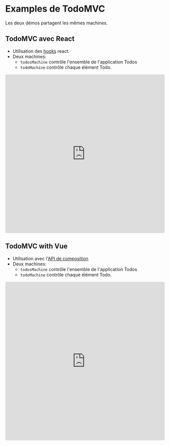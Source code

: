 # Examples de TodoMVC

Les deux démos partagent les mêmes machines.

## TodoMVC avec React

- Utilisation des [hooks](https://reactjs.org/hooks) react.
- Deux machines:
  - `todosMachine` contrôle l'ensemble de l'application Todos
  - `todoMachine` contrôle chaque élément Todo.

<iframe src="https://codesandbox.io/embed/33wr94qv1" style="width:100%; height:500px; border:0; border-radius: 4px; overflow:hidden;" sandbox="allow-modals allow-forms allow-popups allow-scripts allow-same-origin"></iframe>

## TodoMVC with Vue

- Utilisation avec l'[API de composition](https://vue-composition-api-rfc.netlify.com/)
- Deux machines:
  - `todosMachine` contrôle l'ensemble de l'application Todos
  - `todoMachine` contrôle chaque élément Todo.

<iframe src="https://codesandbox.io/embed/github/davidkpiano/xstate/tree/main/examples/todo-mvc-vue" style="width:100%; height:500px; border:0; border-radius: 4px; overflow:hidden;" sandbox="allow-modals allow-forms allow-popups allow-scripts allow-same-origin"></iframe>
